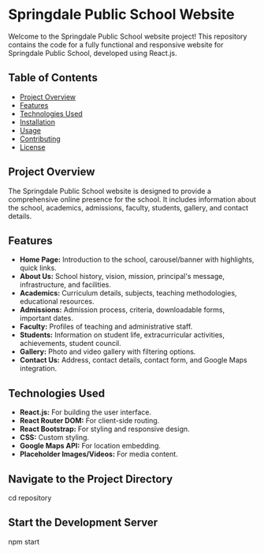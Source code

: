 # Springdale Public School Website

Welcome to the Springdale Public School website project! This repository contains the code for a fully functional and responsive website for Springdale Public School, developed using React.js.

## Table of Contents

- [Project Overview](#project-overview)
- [Features](#features)
- [Technologies Used](#technologies-used)
- [Installation](#installation)
- [Usage](#usage)
- [Contributing](#contributing)
- [License](#license)

## Project Overview

The Springdale Public School website is designed to provide a comprehensive online presence for the school. It includes information about the school, academics, admissions, faculty, students, gallery, and contact details.

## Features

- **Home Page:** Introduction to the school, carousel/banner with highlights, quick links.
- **About Us:** School history, vision, mission, principal's message, infrastructure, and facilities.
- **Academics:** Curriculum details, subjects, teaching methodologies, educational resources.
- **Admissions:** Admission process, criteria, downloadable forms, important dates.
- **Faculty:** Profiles of teaching and administrative staff.
- **Students:** Information on student life, extracurricular activities, achievements, student council.
- **Gallery:** Photo and video gallery with filtering options.
- **Contact Us:** Address, contact details, contact form, and Google Maps integration.

## Technologies Used

- **React.js:** For building the user interface.
- **React Router DOM:** For client-side routing.
- **React Bootstrap:** For styling and responsive design.
- **CSS:** Custom styling.
- **Google Maps API:** For location embedding.
- **Placeholder Images/Videos:** For media content.

## Navigate to the Project Directory
cd repository

## Start the Development Server
npm start
